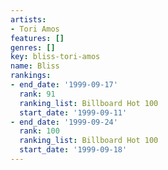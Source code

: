 ```yaml
---
artists:
- Tori Amos
features: []
genres: []
key: bliss-tori-amos
name: Bliss
rankings:
- end_date: '1999-09-17'
  rank: 91
  ranking_list: Billboard Hot 100
  start_date: '1999-09-11'
- end_date: '1999-09-24'
  rank: 100
  ranking_list: Billboard Hot 100
  start_date: '1999-09-18'
---
```


